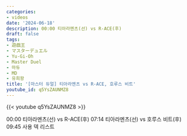 ```yaml
---
categories:
- videos
date: '2024-06-18'
description: 00:00 티아라멘츠(선) vs R-ACE(후)
draft: false
tags:
- 遊戯王
- マスターデュエル
- Yu-Gi-Oh
- Master Duel
- 마듀
- MD
- 유희왕
title: '[마스터 듀얼] 티아라멘츠 vs R-ACE, 호루스 비트'
youtube_id: q5YsZAUNMZ8
---
```



{{< youtube q5YsZAUNMZ8 >}}

00:00 티아라멘츠(선) vs R-ACE(후)
07:14 티아라멘츠(선) vs 호루스 비트(후)
09:45 사용 덱 리스트
